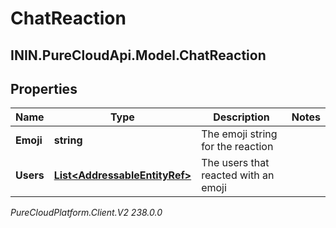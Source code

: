 # ChatReaction

## ININ.PureCloudApi.Model.ChatReaction

## Properties

|Name | Type | Description | Notes|
|------------ | ------------- | ------------- | -------------|
| **Emoji** | **string** | The emoji string for the reaction | |
| **Users** | [**List&lt;AddressableEntityRef&gt;**](AddressableEntityRef) | The users that reacted with an emoji | |



_PureCloudPlatform.Client.V2 238.0.0_
